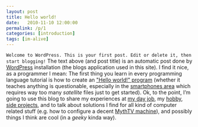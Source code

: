 ```yaml
---
layout: post
title: Hello world!
date:   2010-11-10 12:00:00
permalink: /p/1
categories: [introduction]
tags: [im-alive]
---
```

` Welcome to WordPress. This is your first post. Edit or delete it, then start blogging! `
The text above (and post title) is an automatic post done by [WordPress](http://wordpress.org) installation (the blogs application used in this site). I find it nice, as a programmer I mean: The first thing you learn in every programming language tutorial is how to create an ["Hello world!" program](http://en.wikipedia.org/wiki/Hello_world_program) (whether it teaches anything is questionable, especially in the [smartphones area](http://symbian.compactbyte.com/2004/06/hello-world.html) which requires way too many _satellite_ files just to get started).
Ok, to the point, I’m going to use this blog to share my experiences at [my day job](http://www.speakingpal.com/), my [hobby](http://softkeyboard.googlecode.com), [side projects](http://code.google.com/p/fill-mythvideo-metadata), and to talk about solutions I find for all kind of computer related stuff (e.g. how to configure a decent [MythTV machine](http://mythtv.org/wiki/user:Menny)), and possibly things I think are cool (in a _geeky_ kinda way).